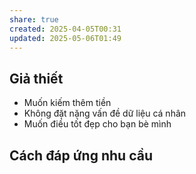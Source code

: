 ```yaml
---
share: true
created: 2025-04-05T00:31
updated: 2025-05-06T01:49
---
```

## Giả thiết
- Muốn kiếm thêm tiền
- Không đặt nặng vấn đề dữ liệu cá nhân
- Muốn điều tốt đẹp cho bạn bè mình

## Cách đáp ứng nhu cầu